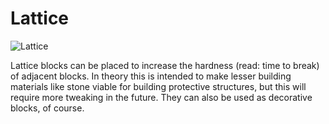 # Lattice

![Lattice](block:betterwithaddons:lattice@0)

Lattice blocks can be placed to increase the hardness (read: time to break) of adjacent blocks. In theory this is intended to make lesser building materials like stone viable for building protective structures, but this will require more tweaking in the future.
They can also be used as decorative blocks, of course.
